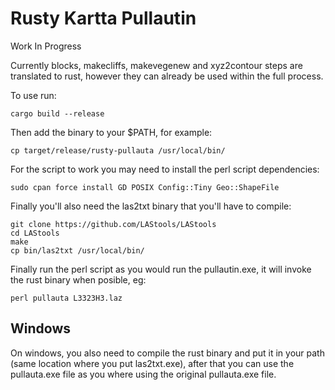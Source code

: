 # Rusty Kartta Pullautin

Work In Progress

Currently blocks, makecliffs, makevegenew and xyz2contour steps are translated to rust, however they can already be used within the full process.

To use run:

`cargo build --release`

Then add the binary to your $PATH, for example:

`cp target/release/rusty-pullauta /usr/local/bin/`


For the script to work you may need to install the perl script dependencies:

`sudo cpan force install GD POSIX Config::Tiny Geo::ShapeFile`

Finally you'll also need the las2txt binary that you'll have to compile:

```
git clone https://github.com/LAStools/LAStools
cd LAStools
make
cp bin/las2txt /usr/local/bin/
```


Finally run the perl script as you would run the pullautin.exe, it will invoke the rust binary when posible, eg: 

`perl pullauta L3323H3.laz`


## Windows

On windows, you also need to compile the rust binary and put it in your path (same location where you put las2txt.exe), after that you can use the pullauta.exe file as you where using the original pullauta.exe file.
